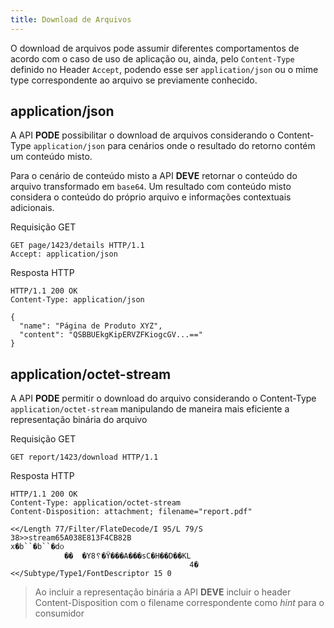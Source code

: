 ```yaml
---
title: Download de Arquivos
---
```


O download de arquivos pode assumir diferentes comportamentos de acordo com o caso de uso de aplicação ou, ainda, pelo `Content-Type` definido no Header `Accept`, podendo esse ser `application/json` ou o mime type correspondente ao arquivo se previamente conhecido.

## application/json

A API **PODE** possibilitar o download de arquivos considerando o Content-Type `application/json` para cenários onde o resultado do retorno contém um conteúdo misto.

Para o cenário de conteúdo misto a API **DEVE** retornar o conteúdo do arquivo transformado em `base64`. Um resultado com conteúdo misto considera o conteúdo do próprio arquivo e informações contextuais adicionais.

Requisição GET

```
GET page/1423/details HTTP/1.1
Accept: application/json
```

Resposta HTTP

```
HTTP/1.1 200 OK
Content-Type: application/json

{
  "name": "Página de Produto XYZ",
  "content": "QSBBUEkgKipERVZFKiogcGV...=="
}
```

## application/octet-stream

A API **PODE** permitir o download do arquivo considerando o Content-Type `application/octet-stream` manipulando de maneira mais eficiente a representação binária do arquivo


Requisição GET

```
GET report/1423/download HTTP/1.1
```

Resposta HTTP

```
HTTP/1.1 200 OK
Content-Type: application/octet-stream
Content-Disposition: attachment; filename="report.pdf"

<</Length 77/Filter/FlateDecode/I 95/L 79/S 38>>stream65A038E813F4CB82B
x�b``�b``�dѻ
            ��  �Y8␦�Ÿ���A���sC�H��D��KL
                                        4�
<</Subtype/Type1/FontDescriptor 15 0
```

> Ao incluir a representação binária a API **DEVE** incluir o header Content-Disposition com o filename correspondente como *hint* para o consumidor